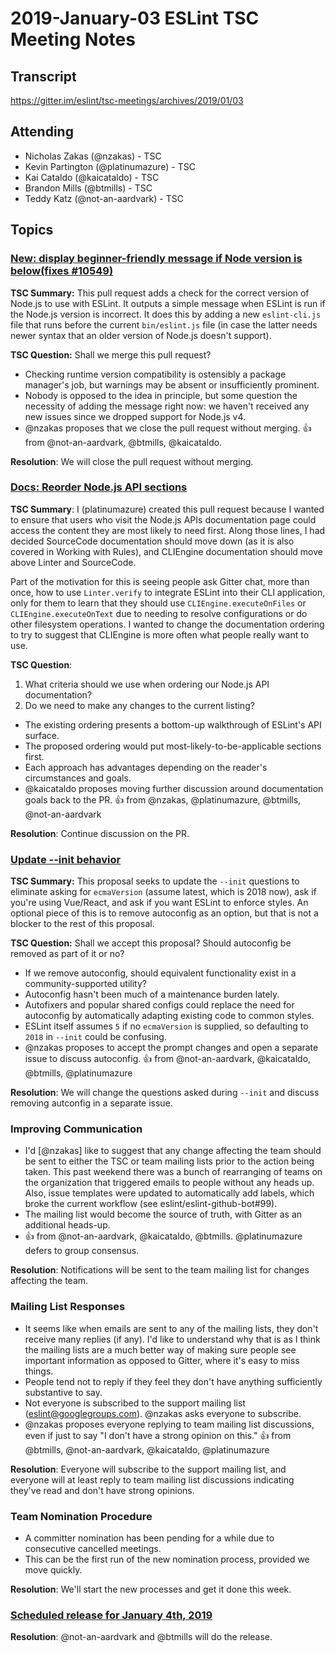 # 2019-January-03 ESLint TSC Meeting Notes

## Transcript

https://gitter.im/eslint/tsc-meetings/archives/2019/01/03

## Attending

* Nicholas Zakas (@nzakas) - TSC
* Kevin Partington (@platinumazure) - TSC
* Kai Cataldo (@kaicataldo) - TSC
* Brandon Mills (@btmills) - TSC
* Teddy Katz (@not-an-aardvark) - TSC

## Topics

### [New: display beginner-friendly message if Node version is below(fixes #10549)](https://github.com/eslint/eslint/pull/10570)

**TSC Summary:** This pull request adds a check for the correct version of Node.js to use with ESLint. It outputs a simple message when ESLint is run if the Node.js version is incorrect. It does this by adding a new `eslint-cli.js` file that runs before the current `bin/eslint.js` file (in case the latter needs newer syntax that an older version of Node.js doesn't support).

**TSC Question:** Shall we merge this pull request?

* Checking runtime version compatibility is ostensibly a package manager's job, but warnings may be absent or insufficiently prominent.
* Nobody is opposed to the idea in principle, but some question the necessity of adding the message right now: we haven't received any new issues since we dropped support for Node.js v4.
* @nzakas proposes that we close the pull request without merging. :+1: from @not-an-aardvark, @btmills, @kaicataldo.

**Resolution**: We will close the pull request without merging.

### [Docs: Reorder Node.js API sections](https://github.com/eslint/eslint/pull/11070)

**TSC Summary**: I (platinumazure) created this pull request because I wanted to ensure that users who visit the Node.js APIs documentation page could access the content they are most likely to need first. Along those lines, I had decided SourceCode documentation should move down (as it is also covered in Working with Rules), and CLIEngine documentation should move above Linter and SourceCode.

Part of the motivation for this is seeing people ask Gitter chat, more than once, how to use `Linter.verify` to integrate ESLint into their CLI application, only for them to learn that they should use `CLIEngine.executeOnFiles` or `CLIEngine.executeOnText` due to needing to resolve configurations or do other filesystem operations. I wanted to change the documentation ordering to try to suggest that CLIEngine is more often what people really want to use.

**TSC Question**:

1. What criteria should we use when ordering our Node.js API documentation?
2. Do we need to make any changes to the current listing?

* The existing ordering presents a bottom-up walkthrough of ESLint's API surface.
* The proposed ordering would put most-likely-to-be-applicable sections first.
* Each approach has advantages depending on the reader's circumstances and goals.
* @kaicataldo proposes moving further discussion around documentation goals back to the PR. :+1: from @nzakas, @platinumazure, @btmills, @not-an-aardvark

**Resolution**: Continue discussion on the PR.

### [Update --init behavior](https://github.com/eslint/eslint/issues/11105)

**TSC Summary:** This proposal seeks to update the `--init` questions to eliminate asking for `ecmaVersion` (assume latest, which is 2018 now), ask if you're using Vue/React, and ask if you want ESLint to enforce styles. An optional piece of this is to remove autoconfig as an option, but that is not a blocker to the rest of this proposal.

**TSC Question:** Shall we accept this proposal? Should autoconfig be removed as part of it or no?

* If we remove autoconfig, should equivalent functionality exist in a community-supported utility?
* Autoconfig hasn't been much of a maintenance burden lately.
* Autofixers and popular shared configs could replace the need for autoconfig by automatically adapting existing code to common styles.
* ESLint itself assumes `5` if no `ecmaVersion` is supplied, so defaulting to `2018` in `--init` could be confusing.
* @nzakas proposes to accept the prompt changes and open a separate issue to discuss autoconfig. :+1: from @not-an-aardvark, @kaicataldo, @btmills, @platinumazure

**Resolution**: We will change the questions asked during `--init` and discuss removing autconfig in a separate issue.

### Improving Communication

* I'd [@nzakas] like to suggest that any change affecting the team should be sent to either the TSC or team mailing lists prior to the action being taken. This past weekend there was a bunch of rearranging of teams on the organization that triggered emails to people without any heads up. Also, issue templates were updated to automatically add labels, which broke the current workflow (see eslint/eslint-github-bot#99).
* The mailing list would become the source of truth, with Gitter as an additional heads-up.
* :+1: from @not-an-aardvark, @kaicataldo, @btmills. @platinumazure defers to group consensus.

**Resolution**: Notifications will be sent to the team mailing list for changes affecting the team.

### Mailing List Responses

* It seems like when emails are sent to any of the mailing lists, they don't receive many replies (if any). I'd like to understand why that is as I think the mailing lists are a much better way of making sure people see important information as opposed to Gitter, where it's easy to miss things.
* People tend not to reply if they feel they don't have anything sufficiently substantive to say.
* Not everyone is subscribed to the support mailing list (eslint@googlegroups.com). @nzakas asks everyone to subscribe.
* @nzakas proposes everyone replying to team mailing list discussions, even if just to say "I don't have a strong opinion on this." :+1: from @btmills, @not-an-aardvark, @kaicataldo, @platinumazure

**Resolution**: Everyone will subscribe to the support mailing list, and everyone will at least reply to team mailing list discussions indicating they've read and don't have strong opinions.

### Team Nomination Procedure

* A committer nomination has been pending for a while due to consecutive cancelled meetings.
* This can be the first run of the new nomination process, provided we move quickly.

**Resolution**: We'll start the new processes and get it done this week.

### [Scheduled release for January 4th, 2019](https://github.com/eslint/eslint/issues/11211)

**Resolution**: @not-an-aardvark and @btmills will do the release.
